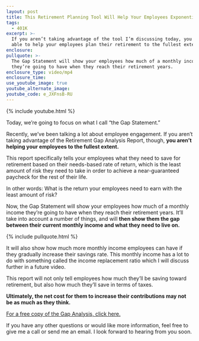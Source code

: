 ```yaml
---
layout: post
title: This Retirement Planning Tool Will Help Your Employees Exponentially
tags:
  - 401K
excerpt: >-
  If you aren’t taking advantage of the tool I’m discussing today, you won’t be
  able to help your employees plan their retirement to the fullest extent.
enclosure:
pullquote: >-
  The Gap Statement will show your employees how much of a monthly income
  they’re going to have when they reach their retirement years.
enclosure_type: video/mp4
enclosure_time:
use_youtube_image: true
youtube_alternate_image:
youtube_code: e_JXFnsB-RU
---
```



{% include youtube.html %}

Today, we’re going to focus on what I call “the Gap Statement.”

Recently, we’ve been talking a lot about employee engagement. If you aren’t taking advantage of the Retirement Gap Analysis Report, though, **you aren’t helping your employees to the fullest extent.**

This report specifically tells your employees what they need to save for retirement based on their needs-based rate of return, which is the least amount of risk they need to take in order to achieve a near-guaranteed paycheck for the rest of their life.

In other words: What is the return your employees need to earn with the least amount of risk?

Now, the Gap Statement will show your employees how much of a monthly income they’re going to have when they reach their retirement years. It’ll take into account a number of things, and will **then show them the gap between their current monthly income and what they need to live on.**

{% include pullquote.html %}

It will also show how much more monthly income employees can have if they gradually increase their savings rate. This monthly income has a lot to do with something called the income replacement ratio which I will discuss further in a future video.

This report will not only tell employees how much they’ll be saving toward retirement, but also how much they’ll save in terms of taxes.

**Ultimately, the net cost for them to increase their contributions may not be as much as they think.**

[For a free copy of the Gap Analysis, click here.](https://s3.amazonaws.com/vyralmarketing/Charlie+Epstein/GAP.pdf)

If you have any other questions or would like more information, feel free to give me a call or send me an email. I look forward to hearing from you soon.